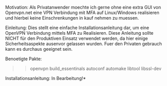 Motivation:
Als Privatanwender moechte ich gerne ohne eine extra GUI von Openvpn.net eine VPN Verbindung 
mit MFA auf Linux/Windows realisieren und hierbei keine Einschrenkungen in kauf nehmen zu muessen.

Einleitung:
Dies stellt eine einfache Installationsanleitung dar, um eine OpenVPN Verbindung mittels 
MFA zu Realisieren. Diese Anleitung sollte NICHT für den Produktiven Einsatz verwendet 
werden, da hier einige Sicherheitsaspekte ausenvor gelassen wurden. Fuer den Privaten 
gebrauch kann es durchaus geeignet sein.


Benoetigte Pakte:

>> openvpn
>> build_essentinals
>> autoconf
>> automake
>> libtool
>> libssl-dev


Installationsanleitung:
In Bearbeitung!*
